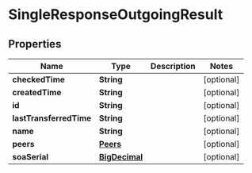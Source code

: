 # SingleResponseOutgoingResult

## Properties
Name | Type | Description | Notes
------------ | ------------- | ------------- | -------------
**checkedTime** | **String** |  |  [optional]
**createdTime** | **String** |  |  [optional]
**id** | **String** |  |  [optional]
**lastTransferredTime** | **String** |  |  [optional]
**name** | **String** |  |  [optional]
**peers** | [**Peers**](Peers.md) |  |  [optional]
**soaSerial** | [**BigDecimal**](BigDecimal.md) |  |  [optional]
